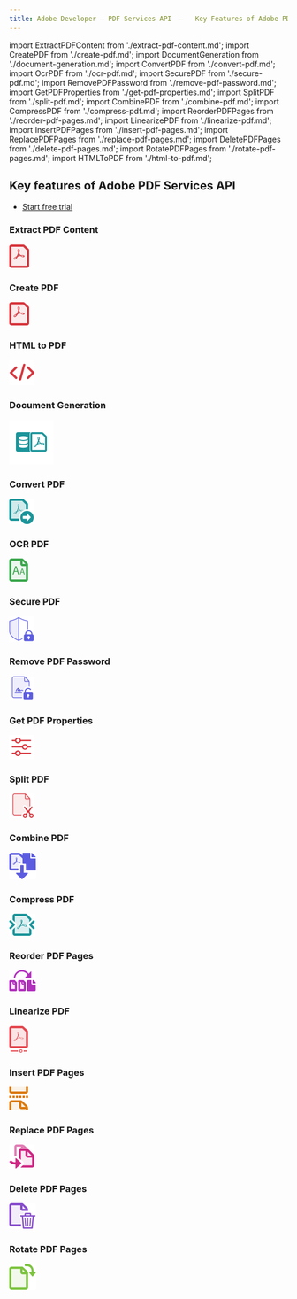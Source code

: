 ```yaml
---
title: Adobe Developer — PDF Services API  —   Key Features of Adobe PDF Services API
---
```


import ExtractPDFContent from './extract-pdf-content.md';
import CreatePDF from './create-pdf.md';
import DocumentGeneration from './document-generation.md';
import ConvertPDF from './convert-pdf.md';
import OcrPDF from './ocr-pdf.md';
import SecurePDF from './secure-pdf.md';
import RemovePDFPassword from './remove-pdf-password.md';
import GetPDFProperties from './get-pdf-properties.md';
import SplitPDF from './split-pdf.md';
import CombinePDF from './combine-pdf.md';
import CompressPDF from './compress-pdf.md';
import ReorderPDFPages from './reorder-pdf-pages.md';
import LinearizePDF from './linearize-pdf.md';
import InsertPDFPages from './insert-pdf-pages.md';
import ReplacePDFPages from './replace-pdf-pages.md';
import DeletePDFPages from './delete-pdf-pages.md';
import RotatePDFPages from './rotate-pdf-pages.md';
import HTMLToPDF from './html-to-pdf.md';

<!-- Key Features of Adobe PDF Services API -->

<DCSummaryBlock slots="heading, buttons"  background="rgb(31, 42, 73)" buttonPositionRight className="key-features-code-block" />

## Key features of Adobe PDF Services API

- [Start free trial](https://documentservices.adobe.com/dc-integration-creation-app-cdn/main.html?api=pdf-services-api)

<TabsBlock orientation="vertical" slots="heading, image, content" repeat="18"  theme="dark" className='bgBlue code-block-0 key-features-code-block service-code-block tabBlockAlign' />

### Extract PDF Content

![EMPTY_ALT](../../images/s_createpdf_color_24.svg)

<ExtractPDFContent/>

### Create PDF

![EMPTY_ALT](../../images/s_createpdf_color_24.svg)

<CreatePDF/>

### HTML to PDF

![EMPTY_ALT](../../images/s_html-to-pdf.svg)

<HTMLToPDF/>

### Document Generation

![EMPTY_ALT](../../images/ic-dynamic-pdf-gen-40.svg)

<DocumentGeneration/>

### Convert PDF

![EMPTY_ALT](../../images/export_page.svg)

<ConvertPDF/>

### OCR PDF

![EMPTY_ALT](../../images/recognize_text.svg)

<OcrPDF/>

### Secure PDF

![EMPTY_ALT](../../images/s_protect_24.svg)

<SecurePDF/>

### Remove PDF Password

![EMPTY_ALT](../../images/s_unlock-pdf_22.svg)

<RemovePDFPassword/>

### Get PDF Properties

![EMPTY_ALT](../../images/s_properties_22.svg)

<GetPDFProperties/>

### Split PDF

![EMPTY_ALT](../../images/s_split-pdf_22.svg)

<SplitPDF/>

### Combine PDF

![EMPTY_ALT](../../images/s_combinefiles_color_24.svg)

<CombinePDF/>

### Compress PDF

![EMPTY_ALT](../../images/compress_pdf.svg)

<CompressPDF/>

### Reorder PDF Pages

![EMPTY_ALT](../../images/reorder_page.svg)

<ReorderPDFPages/>

### Linearize PDF

![EMPTY_ALT](../../images/linearize_pdf.svg)

<LinearizePDF/>

### Insert PDF Pages

![EMPTY_ALT](../../images/insert_page.svg)

<InsertPDFPages/>

### Replace PDF Pages

![EMPTY_ALT](../../images/replace_page.svg)

<ReplacePDFPages/>

### Delete PDF Pages

![EMPTY_ALT](../../images/delete_page.svg)

<DeletePDFPages/>

### Rotate PDF Pages

![EMPTY_ALT](../../images/rotate_page.svg)

<RotatePDFPages/>
